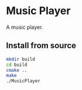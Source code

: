 # Music Player

A music player.

## Install from source
```bash
mkdir build
cd build
cmake ..
make
./MusicPlayer
```
